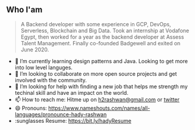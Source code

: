 ## Who I'am
> A Backend developer with some experience in GCP, DevOps, Serverless, Blockchain and Big Data. Took an internship at Vodafone Egypt, then worked for a year as the backend developer at Assess Talent Management. Finally co-founded Badgewell and exited on June 2020.

- 🌱 I’m currently learning design patterns and Java. Looking to get more into low level languges.
- 👯 I’m looking to collaborate on more open source projects and get involved with the community.
- 🤔 I’m looking for help with finding a new job that helps me strength my techinal skill and have an impact on the world. 
- 📫 How to reach me: Hitme up on h2rashwan@gmail.com or [twitter](https://www.twitter.com/h2rashwan)
- 😄 Pronouns: https://www.nameshouts.com/names/all-languages/pronounce-hady-rashwan 
- :sunglasses Resume: https://bit.ly/hadyResume

